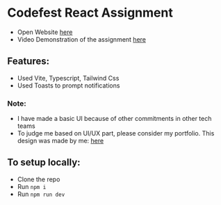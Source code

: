 # Codefest React Assignment

- Open Website [here](https://varun-codefest-react.netlify.app/)
- Video Demonstration of the assignment [here](https://drive.google.com/file/d/1EhvpFsIfLv8pfIohh_STW9TXvGaaLfmW/view?usp=sharing)

## Features:
- Used Vite, Typescript, Tailwind Css
- Used Toasts to prompt notifications

### Note:
- I have made a basic UI because of other commitments in other tech teams
- To judge me based on UI/UX part, please consider my portfolio. This design was made by me: [here](https://varun-kolanu-portfolio.netlify.app)

## To setup locally:
- Clone the repo
- Run `npm i`
- Run `npm run dev`
